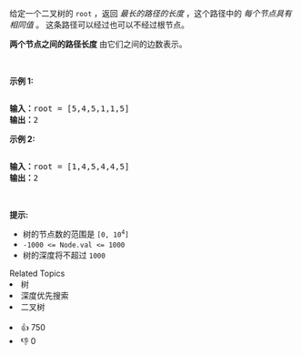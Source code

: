 <p>给定一个二叉树的<meta charset="UTF-8" />&nbsp;<code>root</code>&nbsp;，返回&nbsp;<em>最长的路径的长度</em> ，这个路径中的&nbsp;<em>每个节点具有相同值</em>&nbsp;。 这条路径可以经过也可以不经过根节点。</p>

<p><strong>两个节点之间的路径长度</strong>&nbsp;由它们之间的边数表示。</p>

<p>&nbsp;</p>

<p><strong>示例 1:</strong></p>

<p><img alt="" src="https://assets.leetcode.com/uploads/2020/10/13/ex1.jpg" /></p>

<pre>
<strong>输入：</strong>root = [5,4,5,1,1,5]
<strong>输出：</strong>2
</pre>

<p><strong>示例 2:</strong></p>

<p><img alt="" src="https://assets.leetcode.com/uploads/2020/10/13/ex2.jpg" /></p>

<pre>
<strong>输入：</strong>root = [1,4,5,4,4,5]
<strong>输出：</strong>2
</pre>

<p>&nbsp;</p>

<p><strong>提示:</strong></p>

<ul>
	<li>树的节点数的范围是<meta charset="UTF-8" />&nbsp;<code>[0, 10<sup>4</sup>]</code>&nbsp;</li>
	<li><code>-1000 &lt;= Node.val &lt;= 1000</code></li>
	<li>树的深度将不超过 <code>1000</code>&nbsp;</li>
</ul>
<div><div>Related Topics</div><div><li>树</li><li>深度优先搜索</li><li>二叉树</li></div></div><br><div><li>👍 750</li><li>👎 0</li></div>